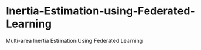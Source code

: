 # Inertia-Estimation-using-Federated-Learning
Multi-area Inertia Estimation Using Federated Learning

